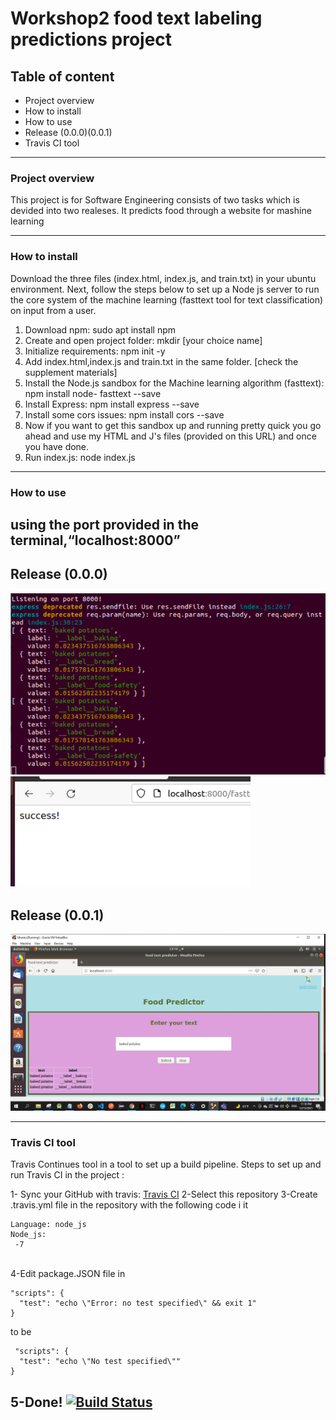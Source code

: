 # Workshop2 food text labeling predictions project

## Table of content
- Project overview 
- How to install
- How to use
- Release (0.0.0)(0.0.1)
- Travis CI tool
---

### Project overview
This project is for Software Engineering consists of two tasks which is devided into two realeses. It predicts food through a website for mashine learning


---

### How to install

Download the three files (index.html, index.js, and train.txt) in your ubuntu environment.
Next, follow the steps below to set up a Node js server to run the core system of the machine learning (fasttext tool for text classification) on input from a user.
1. Download npm: sudo apt install npm
2. Create and open project folder: mkdir [your choice name]
3. Initialize requirements: npm init -y
4. Add index.html,index.js and train.txt in the same folder. [check the supplement materials]
5. Install the Node.js sandbox for the Machine learning algorithm (fasttext): npm install node-
   fasttext  --save
6. Install Express: npm install express --save
7. Install some cors issues: npm install cors --save
8. Now if you want to get this sandbox up and running pretty quick you go ahead and use my
HTML and J's files (provided on this URL) and once you have done.
9. Run index.js: node index.js
---

### How to use
using the port provided in the terminal,“localhost:8000”
---
## Release (0.0.0)
![Terminal](Screen%20Shot%202021-12-15%20at%2011.59.03%20PM.png)
![Final](Screen%20Shot%202021-12-16%20at%2012.06.52%20AM.png)

## Release (0.0.1)
![Output](screenscreen.JPG)

---

### Travis CI tool 


Travis Continues tool in a tool to set up a build pipeline.
Steps to set up and run Travis CI in the project :

1- Sync your GitHub with travis: [Travis CI](https://www.travis-ci.com/)
2-Select this repository
3-Create .travis.yml file in the repository with the following code i it<br>

```
Language: node_js
Node_js: 
 -7
```
<br>
4-Edit package.JSON file in 

```
"scripts": {
  "test": "echo \"Error: no test specified\" && exit 1"
} 
```
to be 
```
 "scripts": {
  "test": "echo \"No test specified\""
} 
```

5-Done!
[![Build Status](https://app.travis-ci.com/AlhanoufAlmans/Workshop2.svg?branch=master)](https://app.travis-ci.com/AlhanoufAlmans/Workshop2)
---
